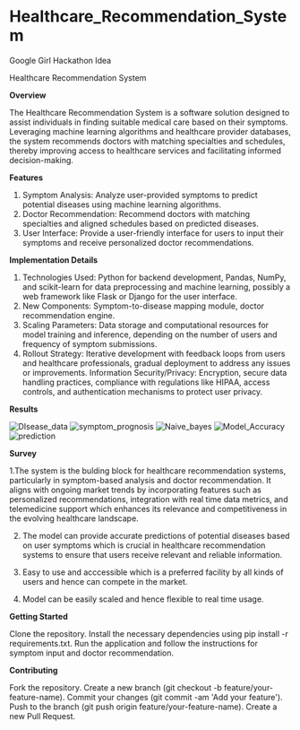 # Healthcare_Recommendation_System
Google Girl Hackathon Idea


Healthcare Recommendation System

**Overview**

The Healthcare Recommendation System is a software solution designed to assist individuals in finding suitable medical care based on their symptoms. Leveraging machine learning algorithms and healthcare provider databases, the system recommends doctors with matching specialties and schedules, thereby improving access to healthcare services and facilitating informed decision-making.

**Features**

1. Symptom Analysis: Analyze user-provided symptoms to predict potential diseases using machine learning algorithms.
2. Doctor Recommendation: Recommend doctors with matching specialties and aligned schedules based on predicted diseases.
3. User Interface: Provide a user-friendly interface for users to input their symptoms and receive personalized doctor recommendations.

   
**Implementation Details**

1. Technologies Used: Python for backend development, Pandas, NumPy, and scikit-learn for data preprocessing and machine learning, possibly a web framework like Flask or Django for the user interface.
2. New Components: Symptom-to-disease mapping module, doctor recommendation engine.
3. Scaling Parameters: Data storage and computational resources for model training and inference, depending on the number of users and frequency of symptom submissions.
4. Rollout Strategy: Iterative development with feedback loops from users and healthcare professionals, gradual deployment to address any issues or improvements.
Information Security/Privacy: Encryption, secure data handling practices, compliance with regulations like HIPAA, access controls, and authentication mechanisms to protect user privacy.

**Results**

![DIsease_data](https://github.com/YAMMYY10/Healthcare_Recommendation_System/assets/104514779/92d09afa-ddc8-4970-b14c-a227c3d6f702)
![symptom_prognosis](https://github.com/YAMMYY10/Healthcare_Recommendation_System/assets/104514779/8eb76560-4258-41aa-b1b2-e43e97bc40bc)
![Naive_bayes](https://github.com/YAMMYY10/Healthcare_Recommendation_System/assets/104514779/d95f38ee-a709-4b9a-84d7-0a42051b4cf6)
![Model_Accuracy](https://github.com/YAMMYY10/Healthcare_Recommendation_System/assets/104514779/b89fe719-59be-42e6-829e-0128db6fdd3b)
![prediction](https://github.com/YAMMYY10/Healthcare_Recommendation_System/assets/104514779/3229db2f-0338-42a5-a62a-3868dba83d77)



**Survey**

1.The system is the bulding block for healthcare recommendation systems, particularly in symptom-based analysis and doctor recommendation. 
It aligns with ongoing market trends by incorporating features such as personalized recommendations, integration with real time data metrics, and telemedicine support which enhances its relevance and competitiveness in the evolving healthcare landscape.

2. The model can provide accurate predictions of potential diseases based on user symptoms which is crucial in healthcare recommendation systems to ensure that users receive relevant and reliable information.

3. Easy to use and acccessible which is a preferred facility by all kinds of users and hence can compete in the market.

4. Model can be easily scaled and hence flexible to real time usage.
   

**Getting Started**

Clone the repository.
Install the necessary dependencies using pip install -r requirements.txt.
Run the application and follow the instructions for symptom input and doctor recommendation.


**Contributing**

Fork the repository.
Create a new branch (git checkout -b feature/your-feature-name).
Commit your changes (git commit -am 'Add your feature').
Push to the branch (git push origin feature/your-feature-name).
Create a new Pull Request.

